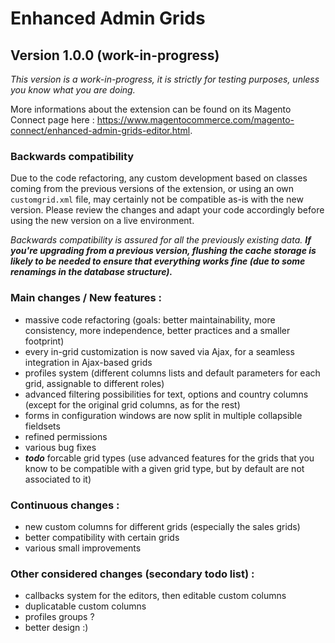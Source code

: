 # Enhanced Admin Grids
## Version 1.0.0 (work-in-progress)

_This version is a work-in-progress, it is strictly for testing purposes, unless you know what you are doing._

More informations about the extension can be found on its Magento Connect page here : https://www.magentocommerce.com/magento-connect/enhanced-admin-grids-editor.html.

### Backwards compatibility
Due to the code refactoring, any custom development based on classes coming from the previous versions of the extension, or using an own `customgrid.xml` file, may certainly not be compatible as-is with the new version. Please review the changes and adapt your code accordingly before using the new version on a live environment.

_Backwards compatibility is assured for all the previously existing data. **If you're upgrading from a previous version, flushing the cache storage is likely to be needed to ensure that everything works fine (due to some renamings in the database structure).**_

### Main changes / New features :
- massive code refactoring (goals: better maintainability, more consistency, more independence, better practices and a smaller footprint)
- every in-grid customization is now saved via Ajax, for a seamless integration in Ajax-based grids
- profiles system (different columns lists and default parameters for each grid, assignable to different roles)
- advanced filtering possibilities for text, options and country columns (except for the original grid columns, as for the rest)
- forms in configuration windows are now split in multiple collapsible fieldsets
- refined permissions
- various bug fixes
- **_todo_** forcable grid types (use advanced features for the grids that you know to be compatible with a given grid type, but by default are not associated to it)

### Continuous changes :
- new custom columns for different grids (especially the sales grids)
- better compatibility with certain grids
- various small improvements

### Other considered changes (secondary todo list) :
- callbacks system for the editors, then editable custom columns
- duplicatable custom columns
- profiles groups ?
- better design :)